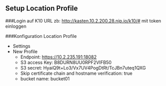 ## Setup Location Profile

###Login auf K10 URL
zb:
http://kasten.10.2.200.28.nip.io/k10/#
mit token einloggen

###Konfiguration Location Profile
- Settings
- New Profile
  - Endpoint: https://10.2.235.191:18082
  - S3 access Key: B8DURN8UU0RPF2VIFB50
  - S3 secret: HyaiQ9t+Lo3/Vx7UV4PogDtRt/TcJBn7uteq1QXG
  - Skip certificate chain and hostname verification: true
  - bucket name: bucket01
